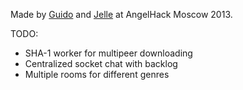 Made by [Guido](http://github.com/guidobouman) and [Jelle](http://github.com/jellea) at AngelHack Moscow 2013.

TODO:
* SHA-1 worker for multipeer downloading
* Centralized socket chat with backlog
* Multiple rooms for different genres
